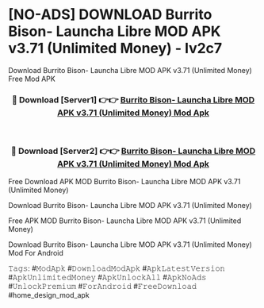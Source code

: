 # [NO-ADS] DOWNLOAD Burrito Bison- Launcha Libre MOD APK v3.71 (Unlimited Money) - lv2c7
Download Burrito Bison- Launcha Libre MOD APK v3.71 (Unlimited Money) Free Mod APK

<div align="center">
<h3>🔴 Download [Server1] 👉👉 <a href="https://apk-comot.site?title=Burrito_Bison-_Launcha_Libre_MOD_APK_v3.71_(Unlimited_Money)">Burrito Bison- Launcha Libre MOD APK v3.71 (Unlimited Money) Mod Apk</a></h3><br>

<h3>🔴 Download [Server2] 👉👉 <a href="https://apk-comot.site?title=Burrito_Bison-_Launcha_Libre_MOD_APK_v3.71_(Unlimited_Money)">Burrito Bison- Launcha Libre MOD APK v3.71 (Unlimited Money) Mod Apk</a></h3>
</div>


Free Download APK MOD Burrito Bison- Launcha Libre MOD APK v3.71 (Unlimited Money)

Download Burrito Bison- Launcha Libre MOD APK v3.71 (Unlimited Money) 

Free APK MOD Burrito Bison- Launcha Libre MOD APK v3.71 (Unlimited Money) 

Download Burrito Bison- Launcha Libre MOD APK v3.71 (Unlimited Money) Mod For Android

𝚃𝚊𝚐𝚜: #𝙼𝚘𝚍𝙰𝚙𝚔 #𝙳𝚘𝚠𝚗𝚕𝚘𝚊𝚍𝙼𝚘𝚍𝙰𝚙𝚔 #𝙰𝚙𝚔𝙻𝚊𝚝𝚎𝚜𝚝𝚅𝚎𝚛𝚜𝚒𝚘𝚗 #𝙰𝚙𝚔𝚄𝚗𝚕𝚒𝚖𝚒𝚝𝚎𝚍𝙼𝚘𝚗𝚎𝚢 #𝙰𝚙𝚔𝚄𝚗𝚕𝚘𝚌𝚔𝙰𝚕𝚕 #𝙰𝚙𝚔𝙽𝚘𝙰𝚍𝚜 #𝚄𝚗𝚕𝚘𝚌𝚔𝙿𝚛𝚎𝚖𝚒𝚞𝚖 #𝙵𝚘𝚛𝙰𝚗𝚍𝚛𝚘𝚒𝚍 #𝙵𝚛𝚎𝚎𝙳𝚘𝚠𝚗𝚕𝚘𝚊𝚍 #home_design_mod_apk